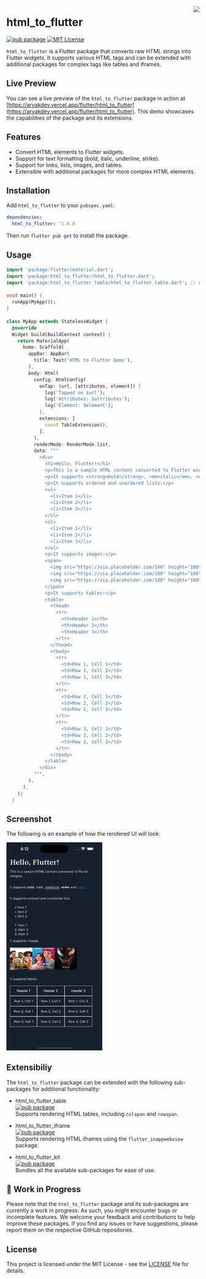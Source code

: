 <a href="https://zerodha.tech"><img src="https://zerodha.tech/static/images/github-badge.svg" align="right" /></a>

# html_to_flutter

[![pub package](https://img.shields.io/pub/v/html_to_flutter.svg)](https://pub.dev/packages/html_to_flutter)
[![MIT License](https://img.shields.io/badge/license-MIT-blue.svg?style=flat)](https://github.com/devaryakjha/html_to_flutter/blob/master/LICENSE)

`html_to_flutter` is a Flutter package that converts raw HTML strings into Flutter widgets. It supports various HTML tags and can be extended with additional packages for complex tags like tables and iframes.

## Live Preview

You can see a live preview of the `html_to_flutter` package in action at [https://aryakdev.vercel.app/flutter/html_to_flutter](https://aryakdev.vercel.app/flutter/html_to_flutter). This demo showcases the capabilities of the package and its extensions.

## Features

- Convert HTML elements to Flutter widgets.
- Support for text formatting (bold, italic, underline, strike).
- Support for links, lists, images, and tables.
- Extensible with additional packages for more complex HTML elements.

## Installation

Add `html_to_flutter` to your `pubspec.yaml`:

```yaml
dependencies:
  html_to_flutter: ^1.0.0
```

Then run `flutter pub get` to install the package.

## Usage

```dart
import 'package:flutter/material.dart';
import 'package:html_to_flutter/html_to_flutter.dart';
import 'package:html_to_flutter_table/html_to_flutter_table.dart'; // Example extension

void main() {
  runApp(MyApp());
}

class MyApp extends StatelessWidget {
  @override
  Widget build(BuildContext context) {
    return MaterialApp(
      home: Scaffold(
        appBar: AppBar(
          title: Text('HTML to Flutter Demo'),
        ),
        body: Html(
          config: HtmlConfig(
            onTap: (url, [attributes, element]) {
              log('Tapped on $url');
              log('Attributes: $attributes');
              log('Element: $element');
            },
            extensions: [
              const TableExtension(),
            ],
          ),
          renderMode: RenderMode.list,
          data: """
            <div>
              <h1>Hello, Flutter!</h1>
              <p>This is a sample HTML content converted to Flutter widgets.</p>
              <p>It supports <strong>bold</strong>, <em>italic</em>, <u>underline</u>, <strike>strike</strike>, and <a href="https://flutter.dev">links</a>.</p>
              <p>It supports ordered and unordered lists:</p>
              <ul>
                <li>Item 1</li>
                <li>Item 2</li>
                <li>Item 3</li>
              </ul>
              <ol>
                <li>Item 1</li>
                <li>Item 2</li>
                <li>Item 3</li>
              </ol>
              <p>It supports images:</p>
              <span>
                <img src="https://via.placeholder.com/100" height="100" />
                <img src="https://via.placeholder.com/100" height="100" />
                <img src="https://via.placeholder.com/100" height="100" />
              </span>
              <p>It supports tables:</p>
              <table>
                <thead>
                  <tr>
                    <th>Header 1</th>
                    <th>Header 2</th>
                    <th>Header 3</th>
                  </tr>
                </thead>
                <tbody>
                  <tr>
                    <td>Row 1, Cell 1</td>
                    <td>Row 1, Cell 2</td>
                    <td>Row 1, Cell 3</td>
                  </tr>
                  <tr>
                    <td>Row 2, Cell 1</td>
                    <td>Row 2, Cell 2</td>
                    <td>Row 2, Cell 3</td>
                  </tr>
                  <tr>
                    <td>Row 3, Cell 1</td>
                    <td>Row 3, Cell 2</td>
                    <td>Row 3, Cell 3</td>
                  </tr>
                </tbody>
              </table>
            </div>
          """,
        ),
      ),
    );
  }
```

## Screenshot

The following is an example of how the rendered UI will look:

<img src="https://raw.githubusercontent.com/devaryakjha/html_to_flutter/main/screenshots/readme_example.png" width="250" />

## Extensibiliy

The `html_to_flutter` package can be extended with the following sub-packages for additional functionality:

- html_to_flutter_table  
   [![pub package](https://img.shields.io/pub/v/html_to_flutter_table.svg)](https://pub.dev/packages/html_to_flutter_table)  
  Supports rendering HTML tables, including `colspan` and `rowspan`.

- html_to_flutter_iframe  
  [![pub package](https://img.shields.io/pub/v/html_to_flutter_iframe.svg)](https://pub.dev/packages/html_to_flutter_iframe)  
  Supports rendering HTML iframes using the `flutter_inappwebview` package.

- html_to_flutter_kit  
  [![pub package](https://img.shields.io/pub/v/html_to_flutter_kit.svg)](https://pub.dev/packages/html_to_flutter_kit)  
  Bundles all the available sub-packages for ease of use.

## 🚧 Work in Progress

Please note that the `html_to_flutter` package and its sub-packages are currently a work in progress. As such, you might encounter bugs or incomplete features. We welcome your feedback and contributions to help improve these packages. If you find any issues or have suggestions, please report them on the respective GitHub repositories.

## License

This project is licensed under the MIT License - see the [LICENSE](https://github.com/devaryakjha/html_to_flutter/blob/master/LICENSE) file for details.
